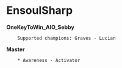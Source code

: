 # EnsoulSharp
**OneKeyToWin_AIO_Sebby**

        Supported champions: Graves - Lucian

**Master**

        * Awareness - Activator
